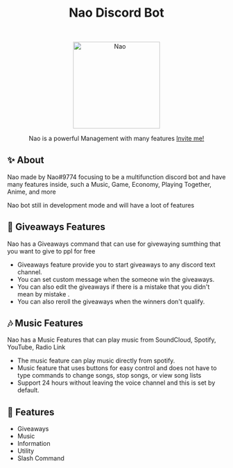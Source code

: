 <h1 align="center">Nao Discord Bot</h1>
<br />
<p align="center">
        <img src="https://cdn.discordapp.com/attachments/891235330735366164/915821804168290304/Nao_Tomori_Chistmas.png" alt="Nao" width="200" height="200">
    </a>
    <p align="center">
        Nao is a powerful Management with many features
        <a href="https://discord.com/api/oauth2/authorize?client_id=904209927415930950&permissions=515869309047&scope=applications.commands%20bot">Invite me!</a>
    </p>
</p>


## ✨ About
Nao made by Nao#9774 focusing to be a multifunction discord bot and have many features inside, such a Music, Game, Economy, Playing Together, Anime, and more

Nao bot still in development mode and will have a loot of features

## 🎉 Giveaways Features
Nao has a Giveaways command that can use for givewaying sumthing that you want to give to ppl for free
 - Giveaways feature provide you to start giveaways to any discord text channel.
 - You can set custom message when the someone win the giveaways.
 - You can also edit the giveaways if there is a mistake that you didn't mean by mistake .
 - You can also reroll the giveaways when the winners don't qualify.

 ## 🎶 Music Features
 Nao has a Music Features that can play music from SoundCloud, Spotify, YouTube, Radio Link
- The music feature can play music directly from spotify.
- Music feature that uses buttons for easy control and does not have to type commands to change songs, stop songs, or view song lists 
- Support 24 hours without leaving the voice channel and this is set by default.


## 📜 Features
- Giveaways
- Music
- Information
- Utility
- Slash Command